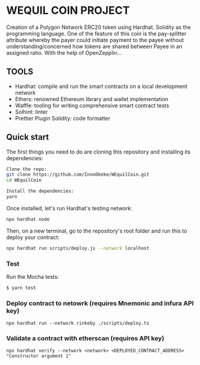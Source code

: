 # WEQUIL COIN PROJECT

Creation of a Polygon Network ERC20 token using Hardhat. 
Solidity as the programming language. 
One of the feature of this coin is the pay-splitter attribute whereby the payer could initiate 
payment to the payee without understanding/concerned how tokens are shared 
between Payee in an assigned ratio. With the help of OpenZepplin...

## TOOLS

- Hardhat: compile and run the smart contracts on a local development network
- Ethers: renowned Ethereum library and wallet implementation
- Waffle: tooling for writing comprehensive smart contract tests
- Solhint: linter
- Prettier Plugin Solidity: code formatter

## Quick start

The first things you need to do are cloning this repository and installing its
dependencies:

```sh
Clone the repo:
git clone https://github.com/InnoOkeke/WEquilCoin.git
cd WEquilCoin

Install the dependencies:
yarn
```
Once installed, let's run Hardhat's testing network:

```sh
npx hardhat node
```

Then, on a new terminal, go to the repository's root folder and run this to
deploy your contract:

```sh
npx hardhat run scripts/deploy.js --network localhost
```

### Test

Run the Mocha tests:

```sh
$ yarn test
```

### Deploy contract to netowrk (requires Mnemonic and infura API key)

```
npx hardhat run --network rinkeby ./scripts/deploy.ts
```

### Validate a contract with etherscan (requires API key)

```
npx hardhat verify --network <network> <DEPLOYED_CONTRACT_ADDRESS> "Constructor argument 1"
```

